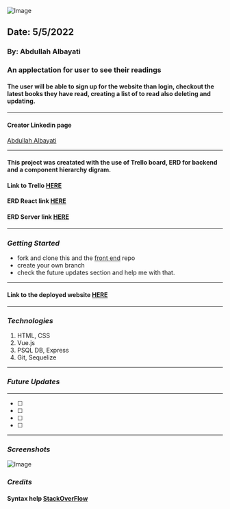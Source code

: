 ![Image](https://i.ibb.co/g3T05CN/Screen-Shot-2022-05-05-at-9-17-39-AM.png)
##  Date: 5/5/2022 
###  By: Abdullah Albayati
###  An applectation for user to see their readings
#### The user will be able to sign up for the website than login, checkout the latest books they have read, creating a list of to read also deleting and updating.
***
#### Creator Linkedin page
[Abdullah Albayati](https://www.linkedin.com/in/abdullah-albayati-85b3771b4/)
***
#### This project was creatated with the use of Trello board, ERD for backend and a component hierarchy digram.
#### Link to Trello [HERE](https://trello.com/b/LdMOEvSr/my-books)
#### ERD React link [HERE](https://drive.google.com/file/d/1_AJc_x5UaSoUaf5GGcFmWlFSG17DnZYY/view)
#### ERD Server link [HERE](https://drive.google.com/file/d/1_AJc_x5UaSoUaf5GGcFmWlFSG17DnZYY/view)
***
### *Getting Started*
- fork and clone this and the [front end](https://github.com/lmao98/soccergram-front-end) repo
- create your own branch
- check the future updates section and help me with that.
***
#### Link to the deployed website [HERE]()
***
### *Technologies*

1. HTML, CSS
2. Vue.js
3. PSQL DB, Express
4. Git, Sequelize
***
### *Future Updates*
***
- [  ]
- [  ] 
- [  ]
- [  ]
***

### *Screenshots* 

![Image]()

### *Credits*
#### Syntax help [StackOverFlow](https://stackoverflow.com/)